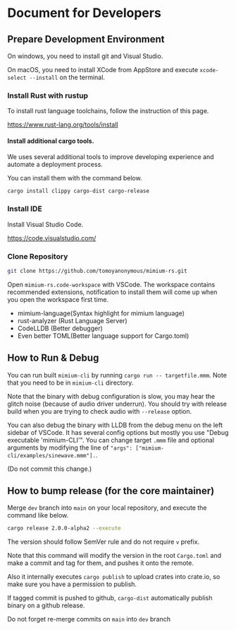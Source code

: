 # Document for Developers

## Prepare Development Environment

On windows, you need to install git and Visual Studio.

On macOS, you need to install XCode from AppStore and execute `xcode-select --install` on the terminal.

### Install Rust with rustup

To install rust language toolchains, follow the instruction of this page.

https://www.rust-lang.org/tools/install

#### Install additional cargo tools.

We uses several additional tools to improve developing experience and automate a deployment process.

You can install them with the command below.

```sh
cargo install clippy cargo-dist cargo-release
```

### Install IDE

Install Visual Studio Code.

https://code.visualstudio.com/

### Clone Repository

```sh
git clone https://github.com/tomoyanonymous/mimium-rs.git
```

Open `mimium-rs.code-workspace` with VSCode. The workspace contains recommended extensions, notification to install them will come up when you open the workspace first time.

- mimium-language(Syntax highlight for mimium language)
- rust-analyzer (Rust Language Server)
- CodeLLDB (Better debugger)
- Even better TOML(Better language support for Cargo.toml)

## How to Run & Debug

You can run built `mimium-cli` by running `cargo run -- targetfile.mmm`. Note that you need to be in `mimium-cli` directory.

Note that the binary with debug configuration is slow, you may hear the glitch noise (because of audio driver underrun). You should try with release build when you are trying to check audio with `--release` option.

You can also debug the binary with LLDB from the debug menu on the left sidebar of VSCode. It has several config options but mostly you use "Debug executable 'mimium-CLI'". You can change target `.mmm` file and optional arguments by modifying the line of `"args": ["mimium-cli/examples/sinewave.mmm"].`.

(Do not commit this change.)


## How to bump release (for the core maintainer)

Merge `dev` branch into `main` on your local repository, and execute the command like below.

```sh
cargo release 2.0.0-alpha2 --execute
```

The version should follow SemVer rule and do not require `v` prefix.

Note that this command will modify the version in the root `Cargo.toml` and make a commit and tag for them, and pushes it onto the remote.

Also it internally executes `cargo publish` to upload crates into crate.io, so make sure you have a permission to publish.

If tagged commit is pushed to github, `cargo-dist` automatically publish binary on a github release.

Do not forget re-merge commits on `main` into `dev` branch

